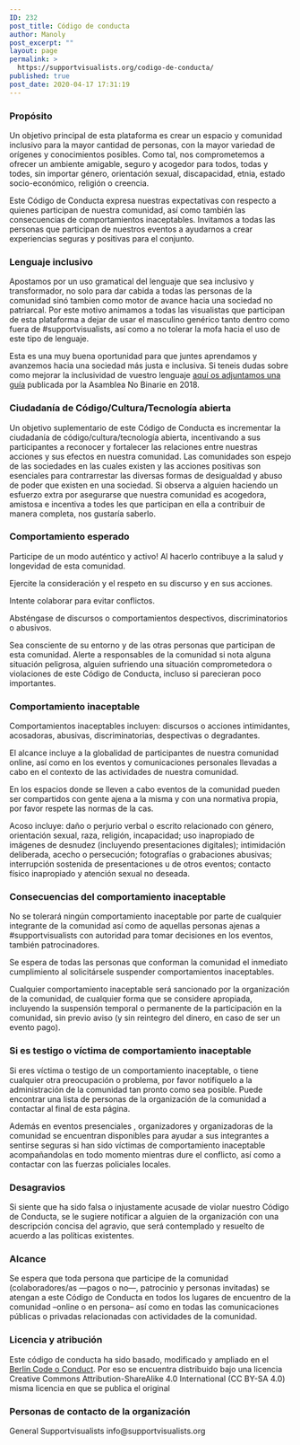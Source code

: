 ```yaml
---
ID: 232
post_title: Código de conducta
author: Manoly
post_excerpt: ""
layout: page
permalink: >
  https://supportvisualists.org/codigo-de-conducta/
published: true
post_date: 2020-04-17 17:31:19
---
```

<h3>Propósito</h3>
Un objetivo principal de esta plataforma es crear un espacio y comunidad inclusivo para la mayor cantidad de personas, con la mayor variedad de orígenes y conocimientos posibles. Como tal, nos comprometemos a ofrecer un ambiente amigable, seguro y acogedor para todos, todas y todes, sin importar género, orientación sexual, discapacidad, etnia, estado socio-económico, religión o creencia.

Este Código de Conducta expresa nuestras expectativas con respecto a quienes participan de nuestra comunidad, así como también las consecuencias de comportamientos inaceptables. Invitamos a todas las personas que participan de nuestros eventos a ayudarnos a crear experiencias seguras y positivas para el conjunto.
<h3>Lenguaje inclusivo</h3>
Apostamos por un uso gramatical del lenguaje que sea inclusivo y transformador, no solo para dar cabida a todas las personas de la comunidad sinó tambien como motor de avance hacia una sociedad no patriarcal. Por este motivo animamos a todas las visualistas que participan de esta plataforma a dejar de usar el masculino genérico tanto dentro como fuera de #supportvisualists, así como a no tolerar la mofa hacia el uso de este tipo de lenguaje.

Esta es una muy buena oportunidad para que juntes aprendamos y avanzemos hacia una sociedad más justa e inclusiva. Si teneis dudas sobre como mejorar la inclusividad de vuestro lenguaje <a href="https://supportvisualists.org/wp-content/uploads/2020/04/Lenguaje-Inclusivo_-Guía-de-uso.pdf">aquí os adjuntamos una guía</a> publicada por la Asamblea No Binarie en 2018.
<h3>Ciudadanía de Código/Cultura/Tecnología abierta</h3>
Un objetivo suplementario de este Código de Conducta es incrementar la ciudadanía de código/cultura/tecnología abierta, incentivando a sus participantes a reconocer y fortalecer las relaciones entre nuestras acciones y sus efectos en nuestra comunidad. Las comunidades son espejo de las sociedades en las cuales existen y las acciones positivas son esenciales para contrarrestar las diversas formas de desigualdad y abuso de poder que existen en una sociedad. Si observa a alguien haciendo un esfuerzo extra por asegurarse que nuestra comunidad es acogedora, amistosa e incentiva a todes les que participan en ella a contribuir de manera completa, nos gustaría saberlo.
<h3>Comportamiento esperado</h3>
Participe de un modo auténtico y activo!
Al hacerlo contribuye a la salud y longevidad de esta comunidad.

Ejercite la consideración y el respeto en su discurso y en sus acciones.

Intente colaborar para evitar conflictos.

Absténgase de discursos o comportamientos despectivos, discriminatorios o abusivos.

Sea consciente de su entorno y de las otras personas que participan de esta comunidad. Alerte a responsables de la comunidad si nota alguna situación peligrosa, alguien sufriendo una situación comprometedora o violaciones de este Código de Conducta, incluso si parecieran poco importantes.
<h3>Comportamiento inaceptable</h3>
Comportamientos inaceptables incluyen: discursos o acciones intimidantes, acosadoras, abusivas, discriminatorias, despectivas o degradantes.

El alcance incluye a la globalidad de participantes de nuestra comunidad online, así como en los eventos y comunicaciones personales llevadas a cabo en el contexto de las actividades de nuestra comunidad.

En los espacios donde se lleven a cabo eventos de la comunidad pueden ser compartidos con gente ajena a la misma y con una normativa propia, por favor respete las normas de la cas.

Acoso incluye: daño o perjurio verbal o escrito relacionado con género, orientación sexual, raza, religión, incapacidad; uso inapropiado de imágenes de desnudez (incluyendo presentaciones digitales); intimidación deliberada, acecho o persecución; fotografías o grabaciones abusivas; interrupción sostenida de presentaciones u de otros eventos; contacto físico inapropiado y atención sexual no deseada.
<h3>Consecuencias del comportamiento inaceptable</h3>
No se tolerará ningún comportamiento inaceptable por parte de cualquier integrante de la comunidad así como de aquellas personas ajenas a #supportvisualists con autoridad para tomar decisiones en los eventos, también patrocinadores.

Se espera de todas las personas que conforman la comunidad el inmediato cumplimiento al solicitársele suspender comportamientos inaceptables.

Cualquier comportamiento inaceptable será sancionado por la organización de la comunidad, de cualquier forma que se considere apropiada, incluyendo la suspensión temporal o permanente de la participación en la comunidad, sin previo aviso (y sin reintegro del dinero, en caso de ser un evento pago).
<h3>Si es testigo o víctima de comportamiento inaceptable</h3>
Si eres víctima o testigo de un comportamiento inaceptable, o tiene cualquier otra preocupación o problema, por favor notifíquelo a la administración de la comunidad tan pronto como sea posible. Puede encontrar una lista de personas de la organización de la comunidad a contactar al final de esta página.

Además en eventos presenciales , organizadores y organizadoras de la comunidad se encuentran disponibles para ayudar a sus integrantes a sentirse seguras si han sido víctimas de comportamiento inaceptable acompañandolas en todo momento mientras dure el conflicto, así como a contactar con las fuerzas policiales locales.
<h3>Desagravios</h3>
Si siente que ha sido falsa o injustamente acusade de violar nuestro Código de Conducta, se le sugiere notificar a alguien de la organización con una descripción concisa del agravio, que será contemplado y resuelto de acuerdo a las políticas existentes.
<h3>Alcance</h3>
Se espera que toda persona que participe de la comunidad (colaboradores/as —pagos o no—, patrocinio y personas invitadas) se atengan a este Código de Conducta en todos los lugares de encuentro de la comunidad –online o en persona– así como en todas las comunicaciones públicas o privadas relacionadas con actividades de la comunidad.
<h3>Licencia y atribución</h3>
Este código de conducta ha sido basado, modificado y ampliado en el <a href="https://berlincodeofconduct.org/es/">Berlin Code o Conduct</a>. Por eso se encuentra distribuido bajo una licencia Creative Commons Attribution-ShareAlike 4.0 International (CC BY-SA 4.0) misma licencia en que se publica el original
<h3>Personas de contacto de la organización</h3>
General Supportvisualists info@supportvisualists.org